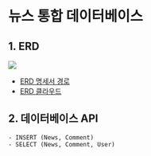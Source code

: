 # 뉴스 통합 데이터베이스

## 1. ERD

<img src="https://github.com/user-attachments/assets/64173dd0-549f-4840-af3e-430dd7dfa3f5" />

- [ERD 명세서 경로](docs/erd.png)
- [ERD 클라우드](https://www.erdcloud.com/d/Z7Kyvmtoa6ckn2aBe)

## 2. 데이터베이스 API

    - INSERT (News, Comment)
    - SELECT (News, Comment, User)
